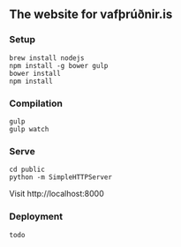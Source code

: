 ## The website for vafþrúðnir.is

### Setup

    brew install nodejs
    npm install -g bower gulp
    bower install
    npm install

### Compilation

    gulp
    gulp watch

### Serve

    cd public
    python -m SimpleHTTPServer

Visit http://localhost:8000

### Deployment

    todo
